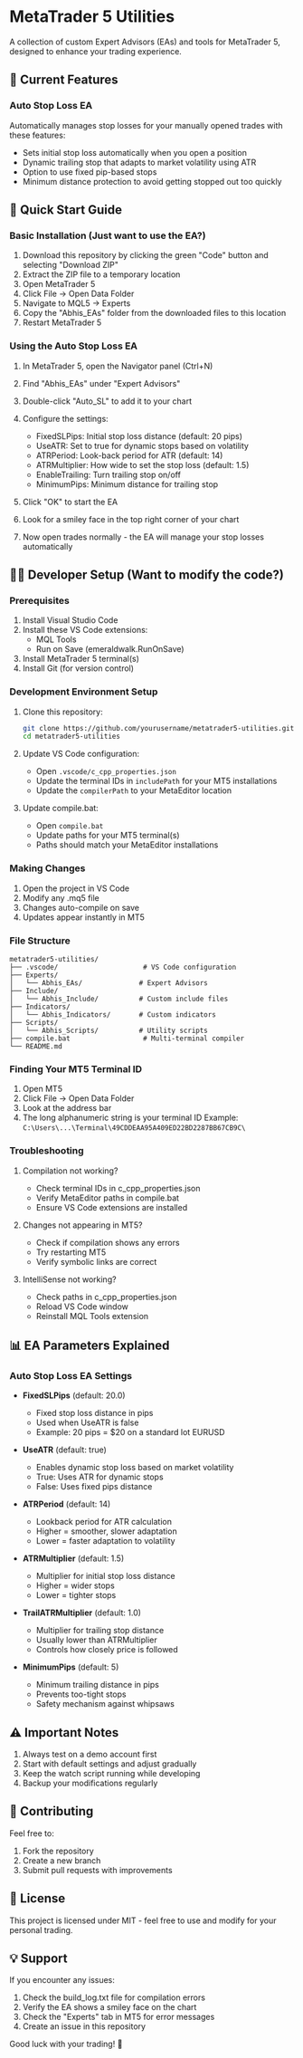 # MetaTrader 5 Utilities

A collection of custom Expert Advisors (EAs) and tools for MetaTrader 5, designed to enhance your trading experience.

## 📌 Current Features

### Auto Stop Loss EA

Automatically manages stop losses for your manually opened trades with these features:

- Sets initial stop loss automatically when you open a position
- Dynamic trailing stop that adapts to market volatility using ATR
- Option to use fixed pip-based stops
- Minimum distance protection to avoid getting stopped out too quickly

## 🚀 Quick Start Guide

### Basic Installation (Just want to use the EA?)

1. Download this repository by clicking the green "Code" button and selecting "Download ZIP"
2. Extract the ZIP file to a temporary location
3. Open MetaTrader 5
4. Click File → Open Data Folder
5. Navigate to MQL5 → Experts
6. Copy the "Abhis_EAs" folder from the downloaded files to this location
7. Restart MetaTrader 5

### Using the Auto Stop Loss EA

1. In MetaTrader 5, open the Navigator panel (Ctrl+N)
2. Find "Abhis_EAs" under "Expert Advisors"
3. Double-click "Auto_SL" to add it to your chart
4. Configure the settings:

   - FixedSLPips: Initial stop loss distance (default: 20 pips)
   - UseATR: Set to true for dynamic stops based on volatility
   - ATRPeriod: Look-back period for ATR (default: 14)
   - ATRMultiplier: How wide to set the stop loss (default: 1.5)
   - EnableTrailing: Turn trailing stop on/off
   - MinimumPips: Minimum distance for trailing stop

5. Click "OK" to start the EA
6. Look for a smiley face in the top right corner of your chart
7. Now open trades normally - the EA will manage your stop losses automatically

## 👨‍💻 Developer Setup (Want to modify the code?)

### Prerequisites

1. Install Visual Studio Code
2. Install these VS Code extensions:
   - MQL Tools
   - Run on Save (emeraldwalk.RunOnSave)
3. Install MetaTrader 5 terminal(s)
4. Install Git (for version control)

### Development Environment Setup

1. Clone this repository:

   ```bash
   git clone https://github.com/yourusername/metatrader5-utilities.git
   cd metatrader5-utilities
   ```

2. Update VS Code configuration:

   - Open `.vscode/c_cpp_properties.json`
   - Update the terminal IDs in `includePath` for your MT5 installations
   - Update the `compilerPath` to your MetaEditor location

3. Update compile.bat:
   - Open `compile.bat`
   - Update paths for your MT5 terminal(s)
   - Paths should match your MetaEditor installations

### Making Changes

1. Open the project in VS Code
2. Modify any .mq5 file
3. Changes auto-compile on save
4. Updates appear instantly in MT5

### File Structure

```
metatrader5-utilities/
├── .vscode/                     # VS Code configuration
├── Experts/
│   └── Abhis_EAs/              # Expert Advisors
├── Include/
│   └── Abhis_Include/          # Custom include files
├── Indicators/
│   └── Abhis_Indicators/       # Custom indicators
├── Scripts/
│   └── Abhis_Scripts/          # Utility scripts
├── compile.bat                  # Multi-terminal compiler
└── README.md
```

### Finding Your MT5 Terminal ID

1. Open MT5
2. Click File → Open Data Folder
3. Look at the address bar
4. The long alphanumeric string is your terminal ID
   Example: `C:\Users\...\Terminal\49CDDEAA95A409ED22BD2287BB67CB9C\`

### Troubleshooting

1. Compilation not working?

   - Check terminal IDs in c_cpp_properties.json
   - Verify MetaEditor paths in compile.bat
   - Ensure VS Code extensions are installed

2. Changes not appearing in MT5?

   - Check if compilation shows any errors
   - Try restarting MT5
   - Verify symbolic links are correct

3. IntelliSense not working?
   - Check paths in c_cpp_properties.json
   - Reload VS Code window
   - Reinstall MQL Tools extension

## 📊 EA Parameters Explained

### Auto Stop Loss EA Settings

- **FixedSLPips** (default: 20.0)

  - Fixed stop loss distance in pips
  - Used when UseATR is false
  - Example: 20 pips = $20 on a standard lot EURUSD

- **UseATR** (default: true)

  - Enables dynamic stop loss based on market volatility
  - True: Uses ATR for dynamic stops
  - False: Uses fixed pips distance

- **ATRPeriod** (default: 14)

  - Lookback period for ATR calculation
  - Higher = smoother, slower adaptation
  - Lower = faster adaptation to volatility

- **ATRMultiplier** (default: 1.5)

  - Multiplier for initial stop loss distance
  - Higher = wider stops
  - Lower = tighter stops

- **TrailATRMultiplier** (default: 1.0)

  - Multiplier for trailing stop distance
  - Usually lower than ATRMultiplier
  - Controls how closely price is followed

- **MinimumPips** (default: 5)
  - Minimum trailing distance in pips
  - Prevents too-tight stops
  - Safety mechanism against whipsaws

## ⚠️ Important Notes

1. Always test on a demo account first
2. Start with default settings and adjust gradually
3. Keep the watch script running while developing
4. Backup your modifications regularly

## 🤝 Contributing

Feel free to:

1. Fork the repository
2. Create a new branch
3. Submit pull requests with improvements

## 📝 License

This project is licensed under MIT - feel free to use and modify for your personal trading.

## 💡 Support

If you encounter any issues:

1. Check the build_log.txt file for compilation errors
2. Verify the EA shows a smiley face on the chart
3. Check the "Experts" tab in MT5 for error messages
4. Create an issue in this repository

Good luck with your trading! 🚀
